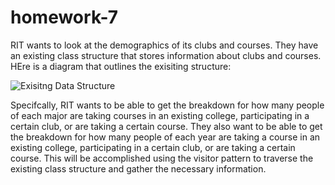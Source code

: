 # homework-7
RIT wants to look at the demographics of its clubs and courses. They have an existing class structure that stores information about clubs and courses. HEre is a diagram that outlines the exisiting structure:

![Exisitng Data Structure]()

Specifcally, RIT wants to be able to get the breakdown for how many people of each major are taking courses in an existing college, participating in a certain club, or are taking a certain course. They also want to be able to get the breakdown for how many people of each year are taking a course in an existing college, participating in a certain club, or are taking a certain course. This will be accomplished using the visitor pattern to traverse the existing class structure and gather the necessary information.